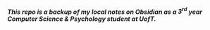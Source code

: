 ##### This repo is a backup of my local notes on Obsidian as a $3^{rd}$ year Computer Science & Psychology student at UofT. #####
